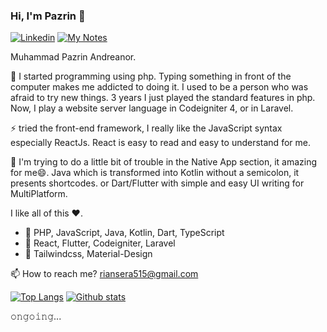 ### Hi, I'm Pazrin 👋
[![Linkedin](https://img.shields.io/badge/-LinkedIn-blue?style=flat&logo=Linkedin&logoColor=white&link=https://www.linkedin.com/in/dinhanhthi/)](https://www.linkedin.com/in/muhammad-pazrin-andreanor-950824159/)
[![My Notes](https://img.shields.io/badge/-My%20Notes-009e22?style=flat&logo=data:image/png;base64,iVBORw0KGgoAAAANSUhEUgAAAA4AAAARCAQAAABHwVUUAAAAxklEQVQYlYWROw6BQRSFp1LRW4BaqUCswAJsQYJoJDQsAI0VSIgIpUKjIgqxAIlGoSXexPNz+ecvMDi3uvnmzD0zVymFkwI9ui/Vo4JH4SDEhE9diSkCZMkzZ0Wblq6pwBspJdcGWUgzJEqDOk3S1DTES5IyGwbi37FmL0eqNnQToc+RMQkZkCVHnI4NXYQZcZZmz/ZZOy429JGhJIHepQP5ZeKn/jr1zJMZWmkPZmi9c/ktUNCAtNP625kZ/tqKeuQtmvd5B5bhnUU8EVlfAAAAAElFTkSuQmCC&link=https://dinhanhthi.com/)](https://rywrite.vercel.app)
<!-- [![Buy Me A Coffee](https://img.shields.io/badge/-Buy%20Me%20A%20Coffee-db4c4c?style=flat&logo=buy-me-a-coffee&logoColor=ffffff&link=https://ko-fi.com/dinhanhthi)](https://ko-fi.com/dinhanhthi) -->

Muhammad Pazrin Andreanor.

🌱 I started programming using php. Typing something in front of the computer makes me addicted to doing it. I used to be a person who was afraid to try new things. 3 years I just played the standard features in php. Now, I play a website server language in Codeigniter 4, or in Laravel.

⚡ tried the front-end framework, I really like the JavaScript syntax especially ReactJs. React is easy to read and easy to understand for me.

🤔 I'm trying to do a little bit of trouble in the Native App section, it amazing for me😄. Java which is transformed into Kotlin without a semicolon, it presents shortcodes. or Dart/Flutter with simple and easy UI writing for MultiPlatform.

I like all of this ❤.

<!-- <img src="https://cdn.cdnlogo.com/logos/p/3/python.svg" height="15"> -->
<!-- ![JavaScript](https://img.shields.io/badge/-JavaScript-eee?style=flat-square&logo=javascript&logoColor=DD9C25) -->

- 🙌 PHP, JavaScript, Java, Kotlin, Dart, TypeScript
- 🍟 React, Flutter, Codeigniter, Laravel
- 🍔 Tailwindcss, Material-Design

📫 How to reach me? riansera515@gmail.com

[![Top Langs](https://github-readme-stats.vercel.app/api/top-langs/?username=ryfazrin&layout=compact&hide_border=true&hide=html&langs_count=7&hide_title=true)](https://github.com/ryfazrin)
[![Github stats](https://github-readme-stats.vercel.app/api?username=ryfazrin&hide_border=true&show_icons=true&hide=contribs&include_all_commits=true&line_height=24&hide_title=true)](https://github.com/ryfazrin)

 𝚘𝚗𝚐𝚘𝚒𝚗𝚐...

<!--
**ryfazrin/ryfazrin** is a ✨ _special_ ✨ repository because its `README.md` (this file) appears on your GitHub profile.

Here are some ideas to get you started:

- 🔭 I’m currently working on ...
- 🌱 I’m currently learning ...
- 👯 I’m looking to collaborate on ...
- 🤔 I’m looking for help with ...
- 💬 Ask me about ...
- 📫 How to reach me: ...
- 😄 Pronouns: ...
- ⚡ Fun fact: ...
-->
<!-- (https://github.com/anuraghazra/github-readme-stats) -->
